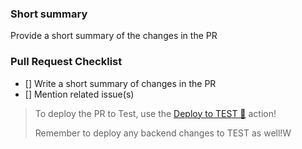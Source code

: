 ### Short summary
Provide a short summary of the changes in the PR

### Pull Request Checklist
- [] Write a short summary of changes in the PR
- [] Mention related issue(s)

> To deploy the PR to Test, use the [Deploy to TEST 🚀](https://github.com/kjellhaaland/playground/actions/workflows/deploy.yml) action! 
>
> Remember to deploy any backend changes to TEST as well!W